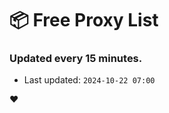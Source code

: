 # :package: Free Proxy List
### Updated every 15 minutes.

- Last updated: `2024-10-22 07:00`

:heart:
